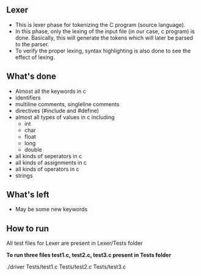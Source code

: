 ## Lexer 

* This is lexer phase for tokenizing the C program (source language).
* In this phase, only the lexing of the input file (in our case, c program) is done. Basically, this will generate the tokens which will later be parsed to the parser. 
* To verify the proper lexing, syntax highlighting is also done to see the effect of lexing.

## What's done 
* Almost all the keywords in c 
* identifiers
* multiline comments, singleline comments
* directives (#include and #define)
* almost all types of values in c including 
	* int
	* char
	* float
	* long
	* double
* all kinds of seperators in c 
* all kinds of assignments in c 
* all kinds of operators in c
* strings 

## What's left 
* May be some new keywords

## How to run
All test files for Lexer are present in Lexer/Tests folder

**To run three files test1.c, test2.c, test3.c present in Tests folder** 


./driver Tests/test1.c Tests/test2.c Tests/test3.c
